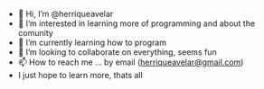 - 👋 Hi, I’m @herriqueavelar
- 👀 I’m interested in learning more of programming and about the comunity
- 🌱 I’m currently learning how to program 
- 💞️ I’m looking to collaborate on everything, seems fun
- 📫 How to reach me ...  by email (herriqueavelar@gmail.com) 
- I just hope to learn more, thats all
